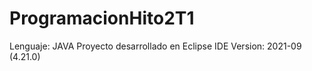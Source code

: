 # ProgramacionHito2T1

Lenguaje: JAVA
Proyecto desarrollado en Eclipse IDE Version: 2021-09 (4.21.0)
